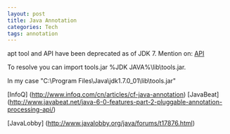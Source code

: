 ```yaml
---
layout: post
title: Java Annotation
categories: Tech
tags: annotation
---
```


apt tool and API have been deprecated as of JDK 7. Mention on: [API](https://blogs.oracle.com/darcy/entry/apt_api_files)

To resolve you can import tools.jar %JDK JAVA%\lib\tools.jar.

In my case "C:\Program Files\Java\jdk1.7.0_01\lib\tools.jar"

[InfoQ]
(http://www.infoq.com/cn/articles/cf-java-annotation)
[JavaBeat]
(http://www.javabeat.net/java-6-0-features-part-2-pluggable-annotation-processing-api/)

[JavaLobby]
(http://www.javalobby.org/java/forums/t17876.html)
